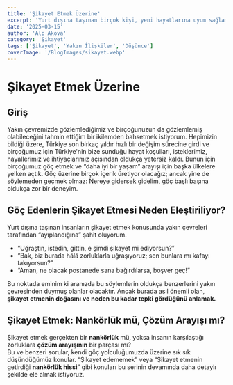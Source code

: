 ```yaml
---
title: 'Şikayet Etmek Üzerine'
excerpt: 'Yurt dışına taşınan birçok kişi, yeni hayatlarına uyum sağlamaya çalışırken beklenmedik bir duyguyla karşı karşıya kalıyor: şikayet etme hakkının ellerinden alınmış gibi hissetmek. Türkiye’deki hayatlarından memnun olmadıkları için göç edenler, yeni ülkelerinde de farklı zorluklarla karşılaştıklarında bunları dile getirdiklerinde, çevrelerinden gelen tepkilerle şaşırabiliyorlar.'
date: '2025-03-15'
author: 'Alp Akova'
category: 'Şikayet'
tags: ['Şikayet', 'Yakın İlişkiler', 'Düşünce']
coverImage: '/BlogImages/sikayet.webp'
---
```


# **Şikayet Etmek Üzerine**

## **Giriş**
Yakın çevremizde gözlemlediğimiz ve birçoğunuzun da gözlemlemiş olabileceğini tahmin ettiğim bir ikilemden bahsetmek istiyorum. Hepimizin bildiği üzere, Türkiye son birkaç yıldır hızlı bir değişim sürecine girdi ve birçoğumuz için Türkiye'nin bize sunduğu hayat koşulları, isteklerimiz, hayallerimiz ve ihtiyaçlarımız açısından oldukça yetersiz kaldı. Bunun için birçoğumuz göç etmek ve “daha iyi bir yaşam” arayışı için başka ülkelere yelken açtık. Göç üzerine birçok içerik üretiyor olacağız; ancak yine de söylemeden geçmek olmaz: Nereye gidersek gidelim, göç başlı başına oldukça zor bir deneyim.

## **Göç Edenlerin Şikayet Etmesi Neden Eleştiriliyor?**
Yurt dışına taşınan insanların şikayet etmek konusunda yakın çevreleri tarafından “ayıplandığına” şahit oluyorum.  
- “Uğraştın, istedin, gittin, e şimdi şikayet mi ediyorsun?”  
- “Bak, biz burada hâlâ zorluklarla uğraşıyoruz; sen bunlara mı kafayı takıyorsun?”  
- “Aman, ne olacak postanede sana bağırdılarsa, boşver geç!”  

Bu noktada eminim ki aranızda bu söylemlerin oldukça benzerlerini yakın çevresinden duymuş olanlar olacaktır. Ancak burada asıl önemli olan, **şikayet etmenin doğasını ve neden bu kadar tepki gördüğünü anlamak.**

## **Şikayet Etmek: Nankörlük mü, Çözüm Arayışı mı?**
Şikayet etmek gerçekten bir **nankörlük** mü, yoksa insanın karşılaştığı zorluklara **çözüm arayışının** bir parçası mı?  
Bu ve benzeri sorular, kendi göç yolculuğumuzda üzerine sık sık düşündüğümüz konular. “Şikayet edememek” veya “Şikayet etmenin getirdiği **nankörlük hissi**” gibi konuları bu serinin devamında daha detaylı şekilde ele almak istiyoruz.
